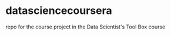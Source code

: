datasciencecoursera
===================

repo for the course project in the Data Scientist's Tool Box course
